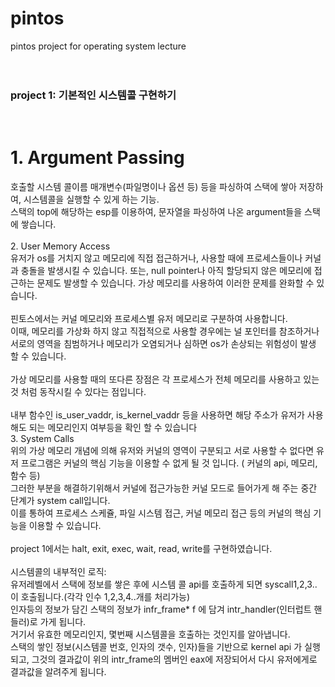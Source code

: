 # pintos
pintos project for operating system lecture<br>
<br>
<br>
<h3><b>project 1:  기본적인 시스템콜 구현하기</b></h3>
<br>
<h1><b>1.	Argument Passing</h1></b>
호출할 시스템 콜이름 매개변수(파일명이나 옵션 등) 등을 파싱하여 스택에 쌓아 저장하여, 시스템콜을 실행할 수 있게 하는 기능.<br>
스택의 top에 해당하는 esp를 이용하여, 문자열을 파싱하여 나온 argument들을 스택에 쌓습니다.<br>
<br>
2.	User Memory Access<br>
유저가 os를 거치지 않고 메모리에 직접 접근하거나, 사용할 때에 프로세스들이나 커널과 충돌을 발생시킬 수 있습니다. 또는, null pointer나 아직 할당되지 않은 메모리에 접근하는 문제도 발생할 수 있습니다. 가상 메모리를 사용하여 이러한 문제를 완화할 수 있습니다.<br>
<br>
핀토스에서는 커널 메모리와 프로세스별 유저 메모리로 구분하여 사용합니다.<br>
이때, 메모리를 가상화 하지 않고 직접적으로 사용할 경우에는 널 포인터를 참조하거나 서로의 영역을 침범하거나 메모리가 오염되거나 심하면 os가 손상되는 위험성이 발생 할 수 있습니다.<br>
<br>
가상 메모리를 사용할 때의 또다른 장점은 각 프로세스가 전체 메모리를 사용하고 있는 것 처럼 동작시킬 수 있다는 점입니다.<br>
<br>
내부 함수인 is_user_vaddr, is_kernel_vaddr 등을 사용하면 해당 주소가 유저가 사용해도 되는 메모리인지 여부등을 확인 할 수 있습니다
<br>
3.	System Calls<br>
위의 가상 메모리 개념에 의해 유저와 커널의 영역이 구분되고 서로 사용할 수 없다면 유저 프로그램은 커널의 핵심 기능을 이용할
수 없게 될 것 입니다. ( 커널의 api, 메모리, 함수 등)<br>
그러한 부분을 해결하기위해서 커널에 접근가능한 커널 모드로 들어가게 해 주는 중간 단계가 system call입니다. <br>
이를 통하여 프로세스 스케쥴, 파일 시스템 접근, 커널 메모리 접근 등의 커널의 핵심 기능을 이용할 수 있습니다. <br>
<br>
project 1에서는 halt, exit, exec, wait, read, write를 구현하였습니다.<br>
<br>
시스템콜의 내부적인 로직:<br>
유저레벨에서 스택에 정보를 쌓은 후에 시스템 콜 api를 호출하게 되면 syscall1,2,3.. 이 호출됩니다.(각각 인수 1,2,3,4..개를 처리가능)<br>
인자등의 정보가 담긴 스택의 정보가  infr_frame* f 에 담겨 intr_handler(인터럽트 핸들러)로 가게 됩니다. <br>
거기서 유효한 메모리인지, 몇번째 시스템콜을 호출하는 것인지를 알아냅니다. <br>
스택의 쌓인 정보(시스템콜 번호, 인자의 갯수, 인자)들을 기반으로 kernel api 가 실행되고, 그것의 결과값이 위의 intr_frame의 멤버인 eax에 저장되어서 다시 유저에게로 결과값을 알려주게 됩니다.<br>

